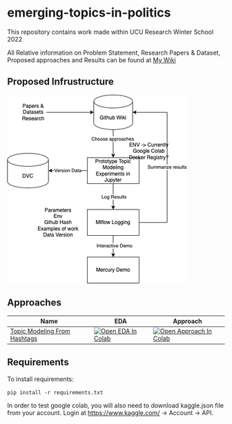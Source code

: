 # emerging-topics-in-politics
This repository contains work made within UCU Research Winter School 2022

All Relative information on Problem Statement, Research Papers & Dataset, Proposed approaches and Results can be found at [My Wiki](../../wiki)

## Proposed Infrustructure
![alt text](https://github.com/wildOsprey/emerging-topics-in-politics/blob/main/images/infrastructure/proposed_infrustructure.png)


## Approaches

| Name  | EDA  | Approach |
|---|---|---|
| [Topic Modeling From Hashtags](https://github.com/wildOsprey/emerging-topics-in-politics/wiki/Approaches#topic-modeling-from-hashtags)  | [![Open EDA In Colab](https://colab.research.google.com/assets/colab-badge.svg)](https://colab.research.google.com/drive/19fM4WDT0WhW1NF0KcBWXaMYZmYKJibOg?usp=sharing)  | [![Open Approach In Colab](https://colab.research.google.com/assets/colab-badge.svg)](https://colab.research.google.com/drive/19fM4WDT0WhW1NF0KcBWXaMYZmYKJibOg?usp=sharing)


## Requirements

To install requirements:

```setup
pip install -r requirements.txt
```

In order to test google colab, you will also need to download kaggle.json file from your account.
Login at https://www.kaggle.com/ -> Account -> API.

